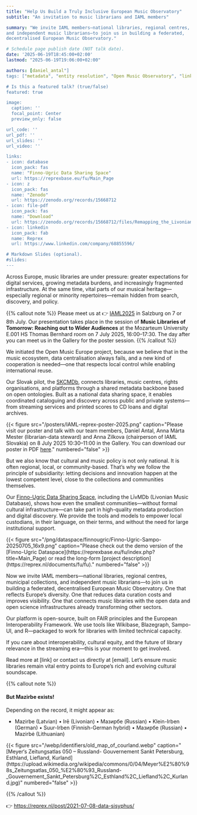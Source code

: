 ```yaml
---
title: "Help Us Build a Truly Inclusive European Music Observatory"
subtitle: "An invitation to music librarians and IAML members"

summary: "We invite IAML members—national libraries, regional centres, municipal collections,
and independent music librarians—to join us in building a federated, 
decentralised European Music Observatory."

# Schedule page publish date (NOT talk date).
date: '2025-06-19T18:45:00+02:00'
lastmod: "2025-06-19T19:06:00+02:00"

authors: [daniel_antal"]
tags: ["metadata", "entity resolution", "Open Music Observatory", "linked data", "music tech", "e-commerce", "Reprexbase"]

# Is this a featured talk? (true/false)
featured: true

image:
  caption: ''
  focal_point: Center
  preview_only: false

url_code: ''
url_pdf: ''
url_slides: ''
url_video: ''

links:
- icon: database
  icon_pack: fas
  name: "Finno-Ugric Data Sharing Space"
  url: https://reprexbase.eu/fu/Main_Page
- icon: z
  icon_pack: fas
  name: "Zenodo"
  url: https://zenodo.org/records/15668712
- icon: file-pdf
  icon_pack: fas
  name: "Download"
  url: https://zenodo.org/records/15668712/files/Remapping_the_Livonian_Coast.pdf?download=1
- icon: linkedin
  icon_pack: fab
  name: Reprex
  url: https://www.linkedin.com/company/68855596/

# Markdown Slides (optional).
#slides: 
---
```


Across Europe, music libraries are under pressure: greater expectations for 
digital services, growing metadata burdens, and increasingly fragmented infrastructure. 
At the same time, vital parts of our musical heritage—especially regional or 
minority repertoires—remain hidden from search, discovery, and policy.

{{% callout note %}} 
Please meet us at 👉 [IAML2025](/event/2025-07-07-iaml2025/) in Salzburg on 7 or 8th July. Our presentation takes place in the session of 
**Music Libraries of Tomorrow: Reaching out to Wider Audiences** at the 
Mozarteum University E.001 HS Thomas Bernhard room on 7 July 2025, 16:00–17:30. 
The day after you can meet us in the Gallery for the poster session.
{{% /callout %}}

We initiated the Open Music Europe project, because we believe that in the music 
ecosystem, data centralisation always fails, and a new kind of cooperation 
is needed—one that respects local control while enabling international reuse.

Our Slovak pilot, the [SKCMDb](https://reprex.nl/project/skcmdb/), connects libraries, music centres, rights organisations, 
and platforms through a shared metadata backbone based on open ontologies. 
Built as a national data sharing space, it enables coordinated cataloguing and 
discovery across public and private systems—from streaming services and 
printed scores to CD loans and digital archives.

{{< figure src="/posters/IAML-reprex-poster-2025.png" caption="Please visit our poster and talk with our team members, Daniel Antal, Anna Márta Mester (librarian-data steward) and Anna Zilkova (chairperson of IAML Slovakia) on 8 July 2025 10:30–11:00 in the Gallery. You can download our poster in PDF [here](https://zenodo.org/records/15814286)." numbered="false" >}}


But we also know that cultural and music policy is not only national. 
It is often regional, local, or community-based. That’s why we follow the principle 
of subsidiarity: letting decisions and innovation happen at the lowest competent
level, close to the collections and communities themselves.

Our [Finno-Ugric Data Sharing Space](https://reprex.nl/project/finnougricdataspace/), including the LīvMDb (Livonian Music Database), 
shows how even the smallest communities—without formal cultural 
infrastructure—can take part in high-quality metadata production and digital 
discovery. We provide the tools and models to empower local custodians,
in their language, on their terms, and without the need for large institutional support.

<td style="text-align: center;">{{< figure src="/png/dataspace/finnougric/Finno-Ugric-Sampo-20250705_16x9.png" caption="Please check out the demo version of the [Finno-Ugric Dataspace](https://reprexbase.eu/fu/index.php?title=Main_Page) or read the long-form [project description](https://reprex.nl/documents/fu/fu)." numbered="false" >}}</td>

Now we invite IAML members—national libraries, regional centres, municipal collections,
and independent music librarians—to join us in building a federated, 
decentralised European Music Observatory. One that reflects Europe’s diversity. 
One that reduces data curation costs and improves visibility. 
One that connects music libraries with the open data and open science infrastructures 
already transforming other sectors.

Our platform is open-source, built on FAIR principles and the 
European Interoperability Framework. We use tools like Wikibase, Blazegraph, 
Sampo-UI, and R—packaged to work for libraries with limited technical capacity.

If you care about interoperability, cultural equity, and the future of 
library relevance in the streaming era—this is your moment to get involved.

Read more at [link] or contact us directly at [email].
Let’s ensure music libraries remain vital entry points to Europe’s rich and evolving cultural soundscape.



{{% callout note %}}
#### But Mazirbe exists! 
Depending on the record, it might appear as:
-   Mazirbe (Latvian) •  Irē (Livonian) • Мазирбе (Russian) • Klein-Irben (German) • Suur-Irben (Finnish-German hybrid) •
Мазирбе (Russian) •  Mazirbė (Lithuanian)

<td style="text-align: center;">
{{< figure src="/webp/identifiers/old_map_of_courland.webp" caption="[Meyer‘s Zeitungsatlas 050 – Russland- Gouvernement Sankt Petersburg, Esthland, Liefland, Kurland](https://upload.wikimedia.org/wikipedia/commons/0/04/Meyer%E2%80%98s_Zeitungsatlas_050_%E2%80%93_Russland-_Gouvernement_Sankt_Petersburg%2C_Esthland%2C_Liefland%2C_Kurland.jpg)"  numbered="false" >}}
</td>



{{% /callout %}}


👉 <https://reprex.nl/post/2021-07-08-data-sisyphus/>
